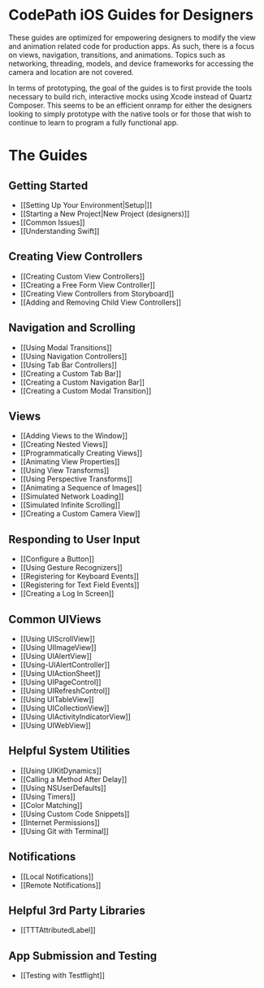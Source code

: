 # CodePath iOS Guides for Designers

These guides are optimized for empowering designers to modify the view and animation related code for production apps. As such, there is a focus on views, navigation, transitions, and animations. Topics such as networking, threading, models, and device frameworks for accessing the camera and location are not covered. 

In terms of prototyping, the goal of the guides is to first provide the tools necessary to build rich, interactive mocks using Xcode instead of Quartz Composer. This seems to be an efficient onramp for either the designers looking to simply prototype with the native tools or for those that wish to continue to learn to program a fully functional app.

# The Guides

## Getting Started

* [[Setting Up Your Environment|Setup|]]
* [[Starting a New Project|New Project (designers)]]
* [[Common Issues]]
* [[Understanding Swift]]

## Creating View Controllers
* [[Creating Custom View Controllers]]
* [[Creating a Free Form View Controller]]
* [[Creating View Controllers from Storyboard]]
* [[Adding and Removing Child View Controllers]]

## Navigation and Scrolling
* [[Using Modal Transitions]]
* [[Using Navigation Controllers]]
* [[Using Tab Bar Controllers]]
* [[Creating a Custom Tab Bar]]
* [[Creating a Custom Navigation Bar]]
* [[Creating a Custom Modal Transition]]

## Views
* [[Adding Views to the Window]]
* [[Creating Nested Views]]
* [[Programmatically Creating Views]]
* [[Animating View Properties]]
* [[Using View Transforms]]
* [[Using Perspective Transforms]]
* [[Animating a Sequence of Images]]
* [[Simulated Network Loading]]
* [[Simulated Infinite Scrolling]]
* [[Creating a Custom Camera View]]

## Responding to User Input
* [[Configure a Button]]
* [[Using Gesture Recognizers]]
* [[Registering for Keyboard Events]]
* [[Registering for Text Field Events]]
* [[Creating a Log In Screen]]


## Common UIViews
* [[Using UIScrollView]]
* [[Using UIImageView]]
* [[Using UIAlertView]]
* [[Using-UIAlertController]]
* [[Using UIActionSheet]]
* [[Using UIPageControl]]
* [[Using UIRefreshControl]]
* [[Using UITableView]]
* [[Using UICollectionView]]
* [[Using UIActivityIndicatorView]]
* [[Using UIWebView]]

## Helpful System Utilities
* [[Using UIKitDynamics]]
* [[Calling a Method After Delay]]
* [[Using NSUserDefaults]]
* [[Using Timers]]
* [[Color Matching]]
* [[Using Custom Code Snippets]]
* [[Internet Permissions]]
* [[Using Git with Terminal]]

## Notifications

* [[Local Notifications]]
* [[Remote Notifications]]

## Helpful 3rd Party Libraries 
* [[TTTAttributedLabel]]

## App Submission and Testing
* [[Testing with Testflight]]